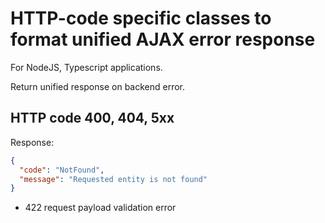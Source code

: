 # HTTP-code specific classes to format unified AJAX error response

For NodeJS, Typescript applications.

Return unified response on backend error.

## HTTP code 400, 404, 5xx

Response:
```json
{
  "code": "NotFound",
  "message": "Requested entity is not found"
}

```

* 422 request payload validation error
